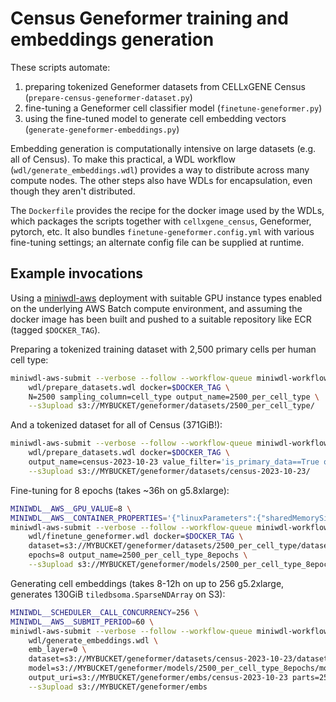 # Census Geneformer training and embeddings generation

These scripts automate:

1. preparing tokenized Geneformer datasets from CELLxGENE Census (`prepare-census-geneformer-dataset.py`)
2. fine-tuning a Geneformer cell classifier model (`finetune-geneformer.py`)
3. using the fine-tuned model to generate cell embedding vectors (`generate-geneformer-embeddings.py`)

Embedding generation is computationally intensive on large datasets (e.g. all of Census). To make this practical, a WDL workflow (`wdl/generate_embeddings.wdl`) provides a way to distribute across many compute nodes. The other steps also have WDLs for encapsulation, even though they aren't distributed.

The `Dockerfile` provides the recipe for the docker image used by the WDLs, which packages the scripts together with `cellxgene_census`, Geneformer, pytorch, etc. It also bundles `finetune-geneformer.config.yml` with various fine-tuning settings; an alternate config file can be supplied at runtime.

## Example invocations

Using a [miniwdl-aws](https://github.com/miniwdl-ext/miniwdl-aws) deployment with suitable GPU instance types enabled on the underlying AWS Batch compute environment, and assuming the docker image has been built and pushed to a suitable repository like ECR (tagged `$DOCKER_TAG`).

Preparing a tokenized training dataset with 2,500 primary cells per human cell type:

```bash
miniwdl-aws-submit --verbose --follow --workflow-queue miniwdl-workflow \
    wdl/prepare_datasets.wdl docker=$DOCKER_TAG \
    N=2500 sampling_column=cell_type output_name=2500_per_cell_type \
    --s3upload s3://MYBUCKET/geneformer/datasets/2500_per_cell_type/
```

And a tokenized dataset for all of Census (371GiB!):

```bash
miniwdl-aws-submit --verbose --follow --workflow-queue miniwdl-workflow \
    wdl/prepare_datasets.wdl docker=$DOCKER_TAG \
    output_name=census-2023-10-23 value_filter='is_primary_data==True or is_primary_data==False' \
    --s3upload s3://MYBUCKET/geneformer/datasets/census-2023-10-23/
```

Fine-tuning for 8 epochs (takes ~36h on g5.8xlarge):

```bash
MINIWDL__AWS__GPU_VALUE=8 \
MINIWDL__AWS__CONTAINER_PROPERTIES='{"linuxParameters":{"sharedMemorySize":4096}}' \
miniwdl-aws-submit --verbose --follow --workflow-queue miniwdl-workflow \
    wdl/finetune_geneformer.wdl docker=$DOCKER_TAG \
    dataset=s3://MYBUCKET/geneformer/datasets/2500_per_cell_type/dataset/2500_per_cell_type \
    epochs=8 output_name=2500_per_cell_type_8epochs \
    --s3upload s3://MYBUCKET/geneformer/models/2500_per_cell_type_8epochs/
```

Generating cell embeddings (takes 8-12h on up to 256 g5.2xlarge, generates 130GiB `tiledbsoma.SparseNDArray` on S3):

```bash
MINIWDL__SCHEDULER__CALL_CONCURRENCY=256 \
MINIWDL__AWS__SUBMIT_PERIOD=60 \
miniwdl-aws-submit --verbose --follow --workflow-queue miniwdl-workflow \
    wdl/generate_embeddings.wdl \
    emb_layer=0 \
    dataset=s3://MYBUCKET/geneformer/datasets/census-2023-10-23/dataset/census-2023-10-23 \
    model=s3://MYBUCKET/geneformer/models/2500_per_cell_type_8epochs/model/2500_per_cell_type_8epochs \
    output_uri=s3://MYBUCKET/geneformer/embs/census-2023-10-23 parts=256 \
    --s3upload s3://MYBUCKET/geneformer/embs
```
